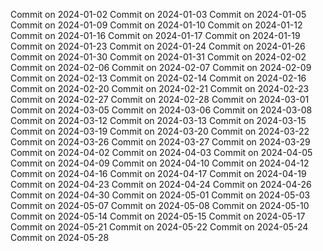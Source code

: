 Commit on 2024-01-02
Commit on 2024-01-03
Commit on 2024-01-05
Commit on 2024-01-09
Commit on 2024-01-10
Commit on 2024-01-12
Commit on 2024-01-16
Commit on 2024-01-17
Commit on 2024-01-19
Commit on 2024-01-23
Commit on 2024-01-24
Commit on 2024-01-26
Commit on 2024-01-30
Commit on 2024-01-31
Commit on 2024-02-02
Commit on 2024-02-06
Commit on 2024-02-07
Commit on 2024-02-09
Commit on 2024-02-13
Commit on 2024-02-14
Commit on 2024-02-16
Commit on 2024-02-20
Commit on 2024-02-21
Commit on 2024-02-23
Commit on 2024-02-27
Commit on 2024-02-28
Commit on 2024-03-01
Commit on 2024-03-05
Commit on 2024-03-06
Commit on 2024-03-08
Commit on 2024-03-12
Commit on 2024-03-13
Commit on 2024-03-15
Commit on 2024-03-19
Commit on 2024-03-20
Commit on 2024-03-22
Commit on 2024-03-26
Commit on 2024-03-27
Commit on 2024-03-29
Commit on 2024-04-02
Commit on 2024-04-03
Commit on 2024-04-05
Commit on 2024-04-09
Commit on 2024-04-10
Commit on 2024-04-12
Commit on 2024-04-16
Commit on 2024-04-17
Commit on 2024-04-19
Commit on 2024-04-23
Commit on 2024-04-24
Commit on 2024-04-26
Commit on 2024-04-30
Commit on 2024-05-01
Commit on 2024-05-03
Commit on 2024-05-07
Commit on 2024-05-08
Commit on 2024-05-10
Commit on 2024-05-14
Commit on 2024-05-15
Commit on 2024-05-17
Commit on 2024-05-21
Commit on 2024-05-22
Commit on 2024-05-24
Commit on 2024-05-28
